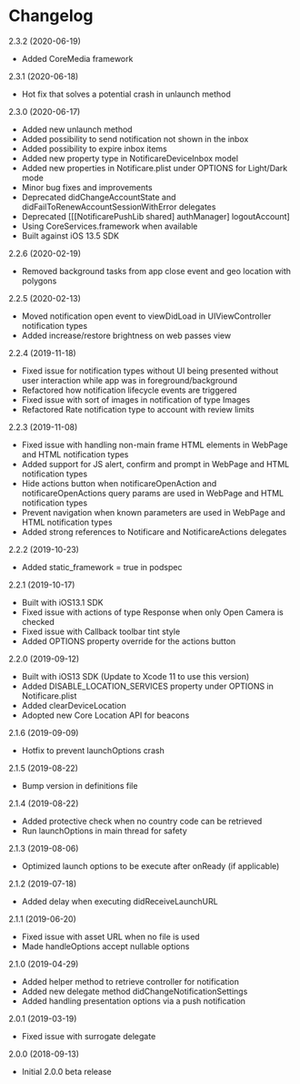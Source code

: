 Changelog
=========
2.3.2 (2020-06-19)
- Added CoreMedia framework

2.3.1 (2020-06-18)
- Hot fix that solves a potential crash in unlaunch method 

2.3.0 (2020-06-17)
- Added new unlaunch method
- Added possibility to send notification not shown in the inbox
- Added possibility to expire inbox items
- Added new property type in NotificareDeviceInbox model
- Added new properties in Notificare.plist under OPTIONS for Light/Dark mode
- Minor bug fixes and improvements
- Deprecated didChangeAccountState and didFailToRenewAccountSessionWithError delegates
- Deprecated [[[NotificarePushLib shared] authManager] logoutAccount]
- Using CoreServices.framework when available
- Built against iOS 13.5 SDK

2.2.6 (2020-02-19)
- Removed background tasks from app close event and geo location with polygons

2.2.5 (2020-02-13)
- Moved notification open event to viewDidLoad in UIViewController notification types
- Added increase/restore brightness on web passes view

2.2.4 (2019-11-18)
- Fixed issue for notification types without UI being presented without user interaction while app was in foreground/background
- Refactored how notification lifecycle events are triggered
- Fixed issue with sort of images in notification of type Images
- Refactored Rate notification type to account with review limits

2.2.3 (2019-11-08)
- Fixed issue with handling non-main frame HTML elements in WebPage and HTML notification types
- Added support for JS alert, confirm and prompt in WebPage and HTML notification types 
- Hide actions button when notificareOpenAction and notificareOpenActions query params are used in WebPage and HTML notification types 
- Prevent navigation when known parameters are used in WebPage and HTML notification types
- Added strong references to Notificare and NotificareActions delegates

2.2.2 (2019-10-23)
- Added static_framework = true in podspec

2.2.1 (2019-10-17)
- Built with iOS13.1 SDK
- Fixed issue with actions of type Response when only Open Camera is checked
- Fixed issue with Callback toolbar tint style
- Added OPTIONS property override for the actions button

2.2.0 (2019-09-12)
- Built with iOS13 SDK (Update to Xcode 11 to use this version)
- Added DISABLE_LOCATION_SERVICES property under OPTIONS in Notificare.plist
- Added clearDeviceLocation
- Adopted new Core Location API for beacons

2.1.6 (2019-09-09)
- Hotfix to prevent launchOptions crash

2.1.5 (2019-08-22)
- Bump version in definitions file

2.1.4 (2019-08-22)
- Added protective check when no country code can be retrieved
- Run launchOptions in main thread for safety

2.1.3 (2019-08-06)
- Optimized launch options to be execute after onReady (if applicable)

2.1.2 (2019-07-18)
- Added delay when executing didReceiveLaunchURL

2.1.1 (2019-06-20)
- Fixed issue with asset URL when no file is used
- Made handleOptions accept nullable options

2.1.0 (2019-04-29)
- Added helper method to retrieve controller for notification
- Added new delegate method didChangeNotificationSettings
- Added handling presentation options via a push notification

2.0.1 (2019-03-19)
- Fixed issue with surrogate delegate

2.0.0 (2018-09-13)
- Initial 2.0.0 beta release
